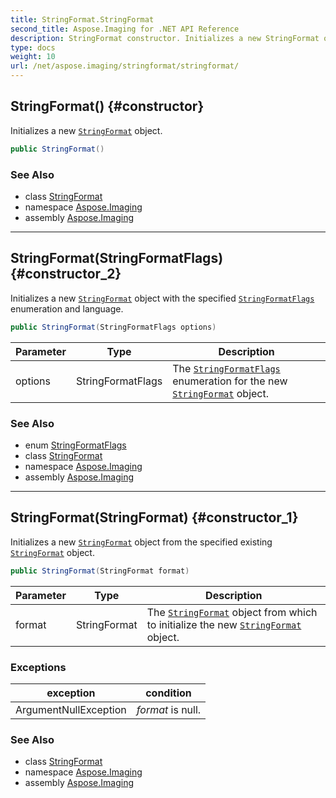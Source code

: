 ```yaml
---
title: StringFormat.StringFormat
second_title: Aspose.Imaging for .NET API Reference
description: StringFormat constructor. Initializes a new StringFormat object
type: docs
weight: 10
url: /net/aspose.imaging/stringformat/stringformat/
---
```

## StringFormat() {#constructor}

Initializes a new [`StringFormat`](../) object.

```csharp
public StringFormat()
```

### See Also

* class [StringFormat](../)
* namespace [Aspose.Imaging](../../stringformat/)
* assembly [Aspose.Imaging](../../../)

---

## StringFormat(StringFormatFlags) {#constructor_2}

Initializes a new [`StringFormat`](../) object with the specified [`StringFormatFlags`](../../stringformatflags/) enumeration and language.

```csharp
public StringFormat(StringFormatFlags options)
```

| Parameter | Type | Description |
| --- | --- | --- |
| options | StringFormatFlags | The [`StringFormatFlags`](../../stringformatflags/) enumeration for the new [`StringFormat`](../) object. |

### See Also

* enum [StringFormatFlags](../../stringformatflags/)
* class [StringFormat](../)
* namespace [Aspose.Imaging](../../stringformat/)
* assembly [Aspose.Imaging](../../../)

---

## StringFormat(StringFormat) {#constructor_1}

Initializes a new [`StringFormat`](../) object from the specified existing [`StringFormat`](../) object.

```csharp
public StringFormat(StringFormat format)
```

| Parameter | Type | Description |
| --- | --- | --- |
| format | StringFormat | The [`StringFormat`](../) object from which to initialize the new [`StringFormat`](../) object. |

### Exceptions

| exception | condition |
| --- | --- |
| ArgumentNullException | *format* is null. |

### See Also

* class [StringFormat](../)
* namespace [Aspose.Imaging](../../stringformat/)
* assembly [Aspose.Imaging](../../../)


